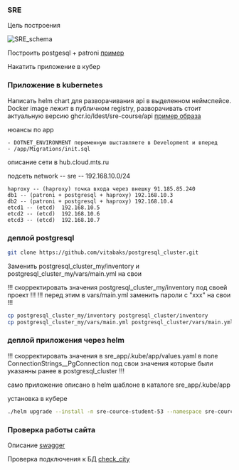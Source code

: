 ### SRE

Цель построения 

![SRE_schema](https://thumb.tildacdn.com/tild6264-3134-4564-a431-333637333964/-/resize/760x/-/format/webp/image.png)


Построить postgesql + patroni  [пример](https://github.com/vitabaks/postgresql_cluster)

Накатить приложение в кубер 

### Приложение в kubernetes 
Написать helm chart для разворачивания api в выделенном неймспейсе. Docker image лежит в публичном registry, разворачивать стоит актуальную версию ghcr.io/ldest/sre-course/api
[пример образа](https://github.com/ldest/SreCourseApi/pkgs/container/sre-course%2Fapi)


нюансы по app 
```
- DOTNET_ENVIRONMENT переменную выставляете в Development и вперед
- /app/Migrations/init.sql
```

описание сети в hub.cloud.mts.ru

подсеть network -- sre -- 192.168.10.0/24 

```
haproxy -- (haproxy) точка входа через внешку 91.185.85.240
db1 -- (patroni + postgresql + haproxy) 192.168.10.3
db2 -- (patroni + postgresql + haproxy) 192.168.10.4
etcd1 -- (etcd)  192.168.10.5
etcd2 -- (etcd)  192.168.10.6
etcd3 -- (etcd)  192.168.10.7
```

### деплой postgresql

```sh
git clone https://github.com/vitabaks/postgresql_cluster.git
```

Заменить postgresql_cluster_my/inventory и postgresql_cluster_my/vars/main.yml  на свои 


!!! скорректировать значения postgresql_cluster_my/inventory под своей проект !!!
!!! перед этим в vars/main.yml заменить пароли с "xxx" на свои !!!

```sh
cp postgresql_cluster_my/inventory postgresql_cluster/inventory
cp postgresql_cluster_my/vars/main.yml postgresql_cluster/vars/main.yml
```

### деплой приложения через helm

!!! скорректировать значения в sre_app/.kube/app/values.yaml в поле ConnectionStrings__PgConnection под свои значения которые были указанны ранее в postgresql_cluster !!!

само приложение описано в helm шаблоне в каталоге sre_app/.kube/app


установка в кубере 
```sh
./helm upgrade --install -n sre-cource-student-53 --namespace sre-cource-student-53 app sre_app/.kube/app/
```


### Проверка работы сайта

Описание [swagger](http://sre-app.rndhelp.ru/swagger/index.html)

Проверка подключения к БД [check_city](http://sre-app.rndhelp.ru/cities)